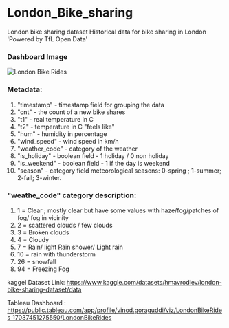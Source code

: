 # London_Bike_sharing
London bike sharing dataset Historical data for bike sharing in London 'Powered by TfL Open Data'

### Dashboard Image
![London Bike Rides](https://github.com/Vajraayudham/London_Bike_sharing/assets/86905678/502e4f62-7044-424c-ad6b-731f0284260a)



### Metadata:

1. "timestamp" - timestamp field for grouping the data
2. "cnt" - the count of a new bike shares
3. "t1" - real temperature in C
4. "t2" - temperature in C "feels like"
5. "hum" - humidity in percentage
6. "wind_speed" - wind speed in km/h
7. "weather_code" - category of the weather
8. "is_holiday" - boolean field - 1 holiday / 0 non holiday
9. "is_weekend" - boolean field - 1 if the day is weekend
10. "season" - category field meteorological seasons: 0-spring ; 1-summer; 2-fall; 3-winter.

### "weathe_code" category description:

1.  1 = Clear ; mostly clear but have some values with haze/fog/patches of fog/ fog in vicinity
2.  2 = scattered clouds / few clouds
3.  3 = Broken clouds
4.  4 = Cloudy
5.  7 = Rain/ light Rain shower/ Light rain
6.  10 = rain with thunderstorm
7.  26 = snowfall
8.  94 = Freezing Fog

kaggel Dataset Link: https://www.kaggle.com/datasets/hmavrodiev/london-bike-sharing-dataset/data

Tableau Dashboard : https://public.tableau.com/app/profile/vinod.goraguddi/viz/LondonBikeRides_17037451275550/LondonBikeRides
